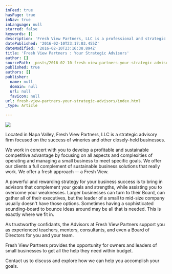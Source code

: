 ```yaml
---
inFeed: true
hasPage: true
inNav: true
inLanguage: null
starred: false
keywords: []
description: 'Fresh View Partners, LLC is a professional and strategic advisory and consulting firm offering outsource executive management, marketing, and financial services.'
datePublished: '2016-02-10T23:17:03.455Z'
dateModified: '2016-02-10T23:16:38.894Z'
title: 'Fresh View Partners : Your Strategic Advisors'
author: []
sourcePath: _posts/2016-02-10-fresh-view-partners-your-strategic-advisors.md
published: true
authors: []
publisher:
  name: null
  domain: null
  url: null
  favicon: null
url: fresh-view-partners-your-strategic-advisors/index.html
_type: Article

---
```

![](https://the-grid-user-content.s3-us-west-2.amazonaws.com/0f84e6ed-53c5-4736-ae9b-9f598ea9fee6.png)

Located in Napa Valley, Fresh View Partners, LLC is a strategic advisory firm focused on the success of wineries and other closely-held businesses.
 

We work in concert with you to develop a profitable and sustainable competitive advantage by focusing on all aspects and complexities of operating and managing a small business to meet specific goals. We offer our clients a full complement of sustainable business solutions that really work. We offer a fresh approach -- a Fresh View. 

A powerful and rewarding strategy for your business success is to bring in advisors that complement your goals and strengths, while assisting you to overcome your weaknesses. Larger businesses can turn to their Board, can gather all of their executives, but the leader of a small to mid-size company usually doesn't have those options. Sometimes having a sophisticated sounding-board to bounce ideas around may be all that is needed. This is exactly where we fit in. 

As trustworthy confidants, the Advisors at Fresh View Partners support you as experienced teachers, mentors, consultants, and even a Board of Directors for you and your team. 

Fresh View Partners provides the opportunity for owners and leaders of small businesses to get all the help they need within budget. 

Contact us to discuss and explore how we can help you accomplish your goals.